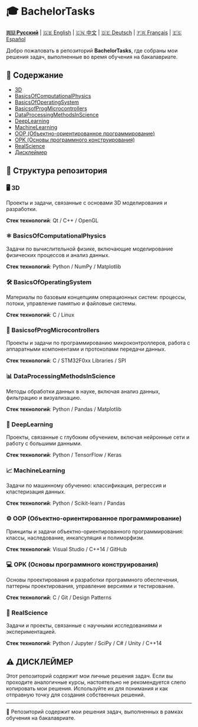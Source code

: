 # 🎓 BachelorTasks

**[🇷🇺 Русский](https://github.com/SkivHisink/BachelorTasks/)** | [🇬🇧 English](https://github.com/SkivHisink/BachelorTasks/blob/master/Readme/ReadmeEn.md) | [🇨🇳 中文](https://github.com/SkivHisink/BachelorTasks/blob/master/Readme/ReadmeCn.md) | [🇩🇪 Deutsch](https://github.com/SkivHisink/BachelorTasks/blob/master/Readme/ReadmeGr.md) | [🇫🇷 Français](https://github.com/SkivHisink/BachelorTasks/blob/master/Readme/ReadmeFr.md) | [🇪🇸 Español](https://github.com/SkivHisink/BachelorTasks/blob/master/Readme/ReadmeEs.md)

Добро пожаловать в репозиторий **BachelorTasks**, где собраны мои решения задач, выполненные во время обучения на бакалавриате.

## 📑 Содержание
- [3D](https://github.com/SkivHisink/BachelorTasks?tab=readme-ov-file#%F0%9F%96%A5_3D:~:text=%F0%9F%93%82%20%D0%A1%D1%82%D1%80%D1%83%D0%BA%D1%82%D1%83%D1%80%D0%B0%20%D1%80%D0%B5%D0%BF%D0%BE%D0%B7%D0%B8%D1%82%D0%BE%D1%80%D0%B8%D1%8F-,%F0%9F%96%A5%EF%B8%8F%203D,-%D0%9F%D1%80%D0%BE%D0%B5%D0%BA%D1%82%D1%8B%20%D0%B8%20%D0%B7%D0%B0%D0%B4%D0%B0%D1%87%D0%B8)
- [BasicsOfComputationalPhysics](#basicsofcomputationalphysics)
- [BasicsOfOperatingSystem](#basicsofoperatingsystem)
- [BasicsofProgMicrocontrollers](#basicsofprogmicrocontrollers)
- [DataProcessingMethodsInScience](#dataprocessingmethodsinscience)
- [DeepLearning](#deeplearning)
- [MachineLearning](#machinelearning)
- [OOP (Объектно-ориентированное программирование)](#oop-объектно-ориентированное-программирование)
- [OPK (Основы программного конструирования)](#opk-основы-программного-конструирования)
- [RealScience](#realscience)
- [Дисклеймер](#дисклеймер)

## 📂 Структура репозитория

### 🖥️ 3D
Проекты и задачи, связанные с основами 3D моделирования и разработки.

**Стек технологий**: Qt / C++ / OpenGL

### ⚛️ BasicsOfComputationalPhysics
Задачи по вычислительной физике, включающие моделирование физических процессов и анализ данных.

**Стек технологий**: Python / NumPy / Matplotlib

### 🛠️ BasicsOfOperatingSystem
Материалы по базовым концепциям операционных систем: процессы, потоки, управление памятью и файловые системы.

**Стек технологий**: C / Linux

### 🔌 BasicsofProgMicrocontrollers
Проекты и задачи по программированию микроконтроллеров, работа с аппаратными компонентами и протоколами передачи данных.

**Стек технологий**: C / STM32F0xx Libraries / SPI

### 📊 DataProcessingMethodsInScience
Методы обработки данных в науке, включая анализ данных, фильтрацию и визуализацию.

**Стек технологий**: Python / Pandas / Matplotlib

### 🤖 DeepLearning
Проекты, связанные с глубоким обучением, включая нейронные сети и работу с большими данными.

**Стек технологий**: Python / TensorFlow / Keras

### 📈 MachineLearning
Задачи по машинному обучению: классификация, регрессия и кластеризация данных.

**Стек технологий**: Python / Scikit-learn / Pandas

### ⚙️ OOP (Объектно-ориентированное программирование)
Принципы и задачи объектно-ориентированного программирования: классы, наследование, инкапсуляция и полиморфизм.

**Стек технологий**: Visual Studio / C++14 / GitHub

### 💻 OPK (Основы программного конструирования)
Основы проектирования и разработки программного обеспечения, паттерны проектирования, управление версиями и тестирование.

**Стек технологий**: C / Git / Design Patterns

### 🔬 RealScience
Задачи и проекты, связанные с научными исследованиями и экспериментацией.

**Стек технологий**: Python / Jupyter / SciPy / C# / Unity / C++14

## ⚠️ ДИСКЛЕЙМЕР
Этот репозиторий содержит мои личные решения задач. Если вы проходите аналогичные курсы, настоятельно не рекомендуется слепо копировать мои решения. Используйте их для понимания и как отправную точку для создания собственных решений.

---

📄 Репозиторий содержит мои решения задач, выполненных в рамках обучения на бакалавриате.
